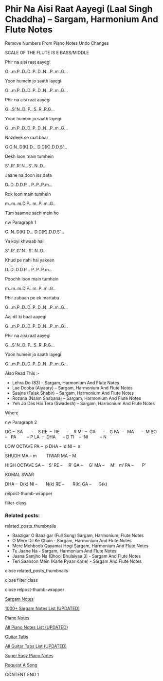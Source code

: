 
# Phir Na Aisi Raat Aayegi (Laal Singh Chaddha) – Sargam, Harmonium And Flute Notes

Remove Numbers From Piano Notes
Undo Changes

SCALE OF THE FLUTE IS E BASS/MIDDLE

Phir na aisi raat aayegi

G…m.P..D..D..P..D..N…P..m..G…

Yoon humein jo saath layegi

G…m.P..D..D..P..D..N…P..m..G…

Phir na aisi raat aayegi

G…S’.N..D..P…S..R..R.G…

Yoon humein jo saath layegi

G…m.P..D..D..P..D..N…P..m..G…

Nazdeek se raat bhar

G.G.N..D(K).D… D.D(K).D.D.S’…

Dekh loon main tumhein

S’..R’..R’.N…S’..N..D…

Jaane na doon iss dafa

D..D..D.D.P… P..P..P.m…

Rok loon main tumhein

m..m..m.D.P…m..P..m..G..

Tum saamne sach mein ho

nw Paragraph 1

G..N..D(K).D… D.D(K).D.D.S’…

Ya koyi khwaab hai

S’..R’..G’.N…S’..N..D…

Khud pe nahi hai yakeen

D..D..D.D.P… P..P..P.m…

Poochh loon main tumhein

m..m..m.D.P…m..P..m..G..

Phir zubaan pe ek martaba

G…m.P..D..D..P..D..N…P..m..G…

Aaj dil ki baat aayegi

G…m.P..D..D..P..D..N…P..m..G…

Phir na aisi raat aayegi

G…S’.N..D..P…S..R..R.G…

Yoon humein jo saath layegi

G…m.P..D..D..P..D..N…P..m..G…

Also Read This :-

* Lehra Do (83) – Sargam, Harmonium And Flute Notes
* Lae Dooba (Aiyaary) – Sargam, Harmonium And Flute Notes
* Saajna (Falak Shabir) – Sargam, Harmonium And Flute Notes
* Rozana (Naam Shabana) – Sargam, Harmonium And Flute Notes
* Yeh Jo Des Hai Tera (Swadesh) – Sargam, Harmonium And Flute Notes

Where

nw Paragraph 2

DO –  SA       –    S
RE  –  RE      –    R
MI  –  GA      –    G
FA  –   MA      –  M
SO  –   PA         – P
LA  –  DHA      – D
TI    –  NI          – N

LOW OCTAVE
PA –  p
DHA –  d
NI –  n

SHUDH MA – m        TIWAR MA – M

HIGH OCTAVE
SA –    S’
RE –     R’
GA –     G’
MA –     M’   m’
PA –       P’

KOMAL SWAR

DHA –  D(k)
NI –       N(k)
RE –       R(k)
GA –      G(k)

relpost-thumb-wrapper

filter-class

### Related posts:

related_posts_thumbnails

* Baazigar O Baazigar (Full Song) Sargam, Harmonium, Flute Notes
* O Mere Dil Ke Chain - Sargam, Harmonium And Flute Notes
* Mere Mehboob Qayamat Hogi Sargam, Harmonium And Flute Notes
* Tu Jaane Na - Sargam, Harmonium And Flute Notes
* Jaana Samjho Na (Bhool Bhulaiyaa 3) - Sargam And Flute Notes
* Teri Saanson Mein (Karle Pyaar Karle) - Sargam And Flute Notes

close related_posts_thumbnails

close filter class

close relpost-thumb-wrapper

[Sargam Notes](https://www.notationsworld.com/sargam-notes.html)

[1000+ Sargam Notes List (UPDATED)](https://www.notationsworld.com/all-songs-list-sargam-notes.html)

[Piano Notes](https://www.notationsworld.com/piano-notes.html)

[All Piano Notes List (UPDATED)](https://www.notationsworld.com/all-songs-list-piano-notes.html)

[Guitar Tabs](https://www.notationsworld.com/guitar-tabs.html)

[All Guitar Tabs List (UPDATED)](https://www.notationsworld.com/all-songs-list-guitar-tabs.html)

[Super Easy Piano Notes](https://studywall.in/)

[Request A Song](https://www.notationsworld.com/request-a-song.html)

CONTENT END 1

